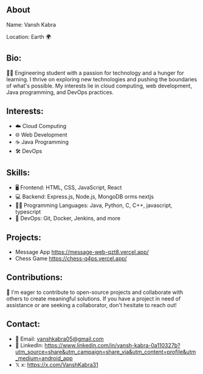## About
Name: Vansh Kabra

Location: Earth 🌍

## Bio:
👨‍💻 Engineering student with a passion for technology and a hunger for learning. I thrive on exploring new technologies and pushing the boundaries of what's possible. My interests lie in cloud computing, web development, Java programming, and DevOps practices.

## Interests:
- ☁️ Cloud Computing
- 🌐 Web Development
- ☕ Java Programming
- 🛠️ DevOps

## Skills:
- 🖥️ Frontend: HTML, CSS, JavaScript, React
- 💻 Backend: Express.js, Node.js, MongoDB orms nextjs 
- 👨‍💼 Programming Languages: Java, Python, C, C++, javascript, typescript
- 🔧 DevOps: Git, Docker, Jenkins, and more

## Projects:
- Message App https://message-web-qzt8.vercel.app/
- Chess Game https://chess-q4ps.vercel.app/

## Contributions:
🌟 I'm eager to contribute to open-source projects and collaborate with others to create meaningful solutions. If you have a project in need of assistance or are seeking a collaborator, don't hesitate to reach out!

## Contact:

- 📧 Email: vanshkabra05@gmail.com
- 🔗 LinkedIn: https://www.linkedin.com/in/vansh-kabra-0a110327b?utm_source=share&utm_campaign=share_via&utm_content=profile&utm_medium=android_app
- 𝕏 x: https://x.com/VanshKabra31
